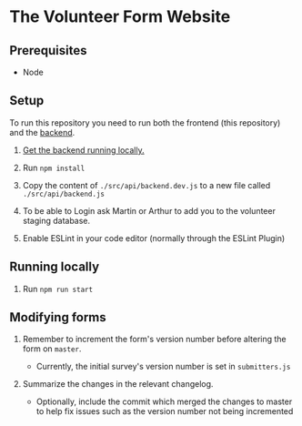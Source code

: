 # The Volunteer Form Website

## Prerequisites

- Node

## Setup

To run this repository you need to run both the frontend (this repository) and the [backend](https://github.com/flatten-official/backend-so).

1. [Get the backend running locally.](https://github.com/flatten-official/backend-so/blob/staging/README.md)

2. Run `npm install`

3. Copy the content of `./src/api/backend.dev.js` to a new file called `./src/api/backend.js`

4. To be able to Login ask Martin or Arthur to add you to the volunteer staging database.

5. Enable ESLint in your code editor (normally through the ESLint Plugin)

## Running locally

1. Run `npm run start`

## Modifying forms

1. Remember to increment the form's version number before altering the form on `master`.
    * Currently, the initial survey's version number is set in `submitters.js`

2. Summarize the changes in the relevant changelog.
    * Optionally, include the commit which merged the changes to master to help fix issues 
      such as the version number not being incremented
